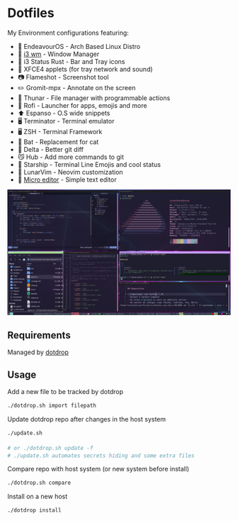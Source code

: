 # Dotfiles


My Environment configurations featuring:

- 🐧 EndeavourOS - Arch Based Linux Distro
- 🌲 [i3 wm](guides/i3.md) - Window Manager 
- 🦀 i3 Status Rust - Bar and Tray icons
- 🐁 XFCE4 applets (for tray network and sound)
- 📷 Flameshot - Screenshot tool 
- ✏️  Gromit-mpx - Annotate on the screen
- 📂 Thunar - File manager with programmable actions
- 🚀 Rofi - Launcher for apps, emojis and more
- ⬆️  Espanso - O.S wide snippets
- 🖥️ Terminator - Terminal emulator
- 🖥️ ZSH - Terminal Framework
- 🦇 Bat - Replacement for cat 
- 🧭 Delta - Better git diff
- 😼 Hub - Add more commands to git
- 🚢 Starship - Terminal Line Emojis and cool status
- 🌙 LunarVim  - Neovim customization
- 🤏 [Micro editor](guides/micro.md) - Simple text editor

![desktop](guides/desktop.png)

## Requirements

Managed by [dotdrop](https://github.com/deadc0de6/dotdrop)

## Usage

Add a new file to be tracked by dotdrop

```bash
./dotdrop.sh import filepath
```

Update dotdrop repo after changes in the host system

```bash
./update.sh

# or ./dotdrop.sh update -f
# ./update.sh automates secrets hiding and some extra files
```

Compare repo with host system (or new system before install)
```bash
./dotdrop.sh compare
```

Install on a new host

```bash
./dotdrop install
```
